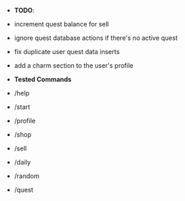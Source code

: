- **TODO**:
 - increment quest balance for sell
 - ignore quest database actions if there's no active quest
 - fix duplicate user quest data inserts
 - add a charm section to the user's profile

- **Tested Commands**
 - /help
 - /start
 - /profile
 - /shop
 - /sell
 - /daily
 - /random
 - /quest